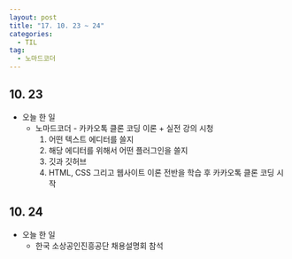 ```yaml
---
layout: post
title: "17. 10. 23 ~ 24"
categories:
  - TIL
tag:
  - 노마드코더
---
```


## 10. 23
  * 오늘 한 일
    * 노마드코더 - 카카오톡 클론 코딩 이론 + 실전 강의 시청
      1. 어떤 텍스트 에디터를 쓸지
      2. 해당 에디터를 위해서 어떤 플러그인을 쓸지
      3. 깃과 깃허브
      4. HTML, CSS 그리고 웹사이트 이론 전반을 학습 후 카카오톡 클론 코딩 시작

## 10. 24
  * 오늘 한 일
    * 한국 소상공인진흥공단 채용설명회 참석
